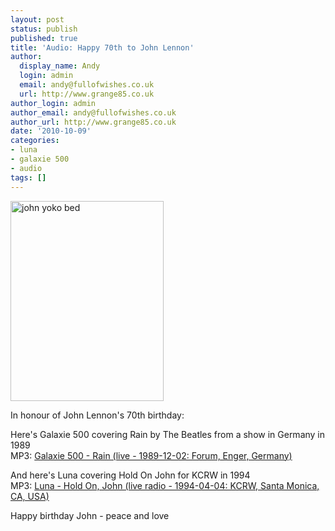 ```yaml
---
layout: post
status: publish
published: true
title: 'Audio: Happy 70th to John Lennon'
author:
  display_name: Andy
  login: admin
  email: andy@fullofwishes.co.uk
  url: http://www.grange85.co.uk
author_login: admin
author_email: andy@fullofwishes.co.uk
author_url: http://www.grange85.co.uk
date: '2010-10-09'
categories:
- luna
- galaxie 500
- audio
tags: []
---
```

<div class="col-md-3 float-right">
	<a data-flickr-embed="true" href="https://www.flickr.com/photos/31243053@N03/3381033468/" title="john yoko bed"><img src="https://live.staticflickr.com/3539/3381033468_23588e1022_n.jpg" width="245" height="320" alt="john yoko bed"></a>
</div>

In honour of John Lennon&#39;s 70th birthday:

Here&#39;s Galaxie 500 covering Rain by The Beatles from a show in Germany in 1989  
MP3: [Galaxie 500 - Rain (live - 1989-12-02: Forum, Enger, Germany)](http://www.box.net/shared/pi064amf3s)

And here&#39;s Luna covering Hold On John for KCRW in 1994  
MP3: [Luna - Hold On, John (live radio - 1994-04-04: KCRW, Santa Monica, CA, USA)](http://www.box.net/shared/vorjdibxyy)

Happy birthday John - peace and love

